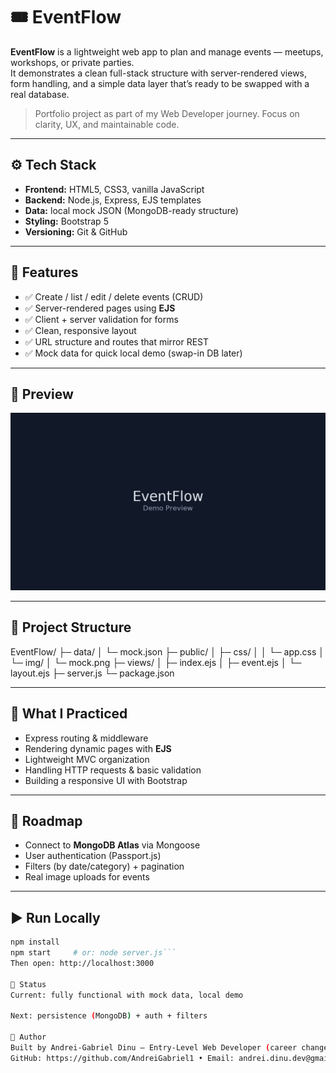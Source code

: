 # 🎟️ EventFlow

**EventFlow** is a lightweight web app to plan and manage events — meetups, workshops, or private parties.  
It demonstrates a clean full-stack structure with server-rendered views, form handling, and a simple data layer that’s ready to be swapped with a real database.

> Portfolio project as part of my Web Developer journey. Focus on clarity, UX, and maintainable code.

---

## ⚙️ Tech Stack

- **Frontend:** HTML5, CSS3, vanilla JavaScript
- **Backend:** Node.js, Express, EJS templates
- **Data:** local mock JSON (MongoDB-ready structure)
- **Styling:** Bootstrap 5
- **Versioning:** Git & GitHub

---

## 🚀 Features

- ✅ Create / list / edit / delete events (CRUD)
- ✅ Server-rendered pages using **EJS**
- ✅ Client + server validation for forms
- ✅ Clean, responsive layout
- ✅ URL structure and routes that mirror REST
- ✅ Mock data for quick local demo (swap-in DB later)

---

## 📸 Preview

![Preview](public/img/mock.png)

---

## 🧩 Project Structure

EventFlow/
├─ data/
│ └─ mock.json
├─ public/
│ ├─ css/
│ │ └─ app.css
│ └─ img/
│ └─ mock.png
├─ views/
│ ├─ index.ejs
│ ├─ event.ejs
│ └─ layout.ejs
├─ server.js
└─ package.json


---

## 🧠 What I Practiced

- Express routing & middleware
- Rendering dynamic pages with **EJS**
- Lightweight MVC organization
- Handling HTTP requests & basic validation
- Building a responsive UI with Bootstrap

---

## 🔮 Roadmap

- Connect to **MongoDB Atlas** via Mongoose
- User authentication (Passport.js)
- Filters (by date/category) + pagination
- Real image uploads for events

---

## ▶️ Run Locally

```bash
npm install
npm start     # or: node server.js```
Then open: http://localhost:3000

📌 Status
Current: fully functional with mock data, local demo

Next: persistence (MongoDB) + auth + filters

👤 Author
Built by Andrei-Gabriel Dinu — Entry-Level Web Developer (career change).
GitHub: https://github.com/AndreiGabriel1 • Email: andrei.dinu.dev@gmail.com